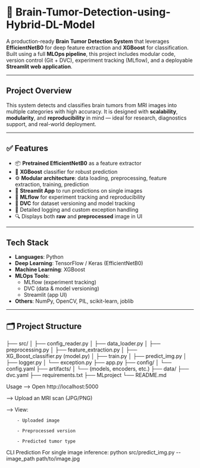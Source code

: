 # 🧠 Brain-Tumor-Detection-using-Hybrid-DL-Model

A production-ready **Brain Tumor Detection System** that leverages **EfficientNetB0** for deep feature extraction and **XGBoost** for classification. Built using a full **MLOps pipeline**, this project includes modular code, version control (Git + DVC), experiment tracking (MLflow), and a deployable **Streamlit web application**.

---

## Project Overview

This system detects and classifies brain tumors from MRI images into multiple categories with high accuracy. It is designed with **scalability**, **modularity**, and **reproducibility** in mind — ideal for research, diagnostics support, and real-world deployment.

---

## ✅ Features

- 📦 **Pretrained EfficientNetB0** as a feature extractor
- 🌲 **XGBoost** classifier for robust prediction
- ⚙️ **Modular architecture**: data loading, preprocessing, feature extraction, training, prediction
- 🧪 **Streamlit App** to run predictions on single images
- 🧾 **MLflow** for experiment tracking and reproducibility
- 💾 **DVC** for dataset versioning and model tracking
- 📄 Detailed logging and custom exception handling
- 🔍 Displays both **raw** and **preprocessed** image in UI

---

##  Tech Stack

- **Languages**: Python
- **Deep Learning**: TensorFlow / Keras (EfficientNetB0)
- **Machine Learning**: XGBoost
- **MLOps Tools**:
  - MLflow (experiment tracking)
  - DVC (data & model versioning)
  - Streamlit (app UI)
- **Others**: NumPy, OpenCV, PIL, scikit-learn, joblib

---

## 🗂️ Project Structure

├── src/
│ ├── config_reader.py
│ ├── data_loader.py
│ ├── preprocessing.py
│ ├── feature_extraction.py
│ ├── XG_Boost_classifier.py   (model.py)
│ ├── train.py
│ ├── predict_img.py
│ ├── logger.py
│ └── exception.py
├── app.py
├── config/
│ └── config.yaml
├── artifacts/
│ └── (models, encoders, etc.)
├── data/
├── dvc.yaml
├── requirements.txt
├── MLproject
└── README.md



Usage
--> Open http://localhost:5000

--> Upload an MRI scan (JPG/PNG)

--> View:

        - Uploaded image

        - Preprocessed version

        - Predicted tumor type


CLI Prediction
For single image inference:
python src/predict_img.py --image_path path/to/image.jpg